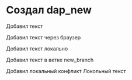 ﻿# Создал dap_new

Добавил текст

Добавил текст через браузер

Добавил текст локально

Добавил текст в ветке new_branch

Добавил локальный конфликт Локольный текст

